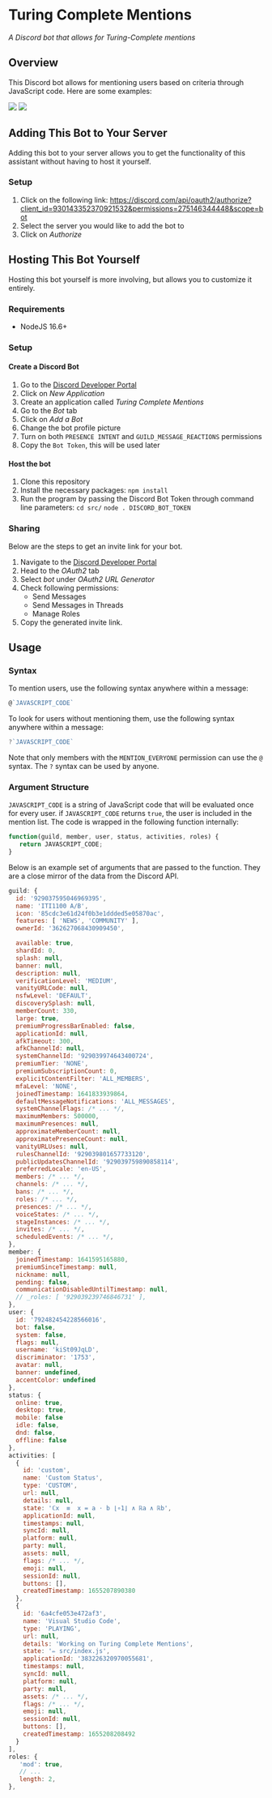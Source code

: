 # Turing Complete Mentions

_A Discord bot that allows for Turing-Complete mentions_

## Overview

This Discord bot allows for mentioning users based on criteria through JavaScript code. Here are some examples:

![](ksnip_20220111-113736.png)
![](ksnip_20220111-113811.png)

## Adding This Bot to Your Server

Adding this bot to your server allows you to get the functionality of this assistant without having to host it yourself.

### Setup

1. Click on the following link: <https://discord.com/api/oauth2/authorize?client_id=930143352370921532&permissions=275146344448&scope=bot>
2. Select the server you would like to add the bot to
3. Click on _Authorize_

## Hosting This Bot Yourself

Hosting this bot yourself is more involving, but allows you to customize it entirely.

### Requirements

- NodeJS 16.6+

### Setup

#### Create a Discord Bot

1.  Go to the [Discord Developer Portal](https://discord.com/developers/applications)
2.  Click on _New Application_
3.  Create an application called _Turing Complete Mentions_
4.  Go to the _Bot_ tab
5.  Click on _Add a Bot_
6.  Change the bot profile picture
7.  Turn on both `PRESENCE INTENT` and `GUILD_MESSAGE_REACTIONS` permissions
8.  Copy the `Bot Token`, this will be used later

#### Host the bot

1.  Clone this repository
2.  Install the necessary packages: `npm install`
3.  Run the program by passing the Discord Bot Token through command line parameters: `cd src/` `node . DISCORD_BOT_TOKEN`

### Sharing

Below are the steps to get an invite link for your bot.

1. Navigate to the [Discord Developer Portal](https://discord.com/developers/applications)
2. Head to the _OAuth2_ tab
3. Select _bot_ under _OAuth2 URL Generator_
4. Check following permissions:
   - Send Messages
   - Send Messages in Threads
   - Manage Roles
5. Copy the generated invite link.

## Usage

### Syntax

To mention users, use the following syntax anywhere within a message:

```JavaScript
@`JAVASCRIPT_CODE`
```

To look for users without mentioning them, use the following syntax anywhere within a message:

```JavaScript
?`JAVASCRIPT_CODE`
```

Note that only members with the `MENTION_EVERYONE` permission can use the `@` syntax. The `?` syntax can be used by anyone.

### Argument Structure

`JAVASCRIPT_CODE` is a string of JavaScript code that will be evaluated once for every user. if `JAVASCRIPT_CODE` returns `true`, the user is included in the mention list. The code is wrapped in the following function internally:

```JavaScript
function(guild, member, user, status, activities, roles) {
   return JAVASCRIPT_CODE;
}
```

Below is an example set of arguments that are passed to the function. They are a close mirror of the data from the Discord API.

```JavaScript
guild: {
  id: '929037595046969395',
  name: 'ITI1100 A/B',
  icon: '85cdc3e61d24f0b3e1ddded5e05870ac',
  features: [ 'NEWS', 'COMMUNITY' ],
  ownerId: '362627068430909450',

  available: true,
  shardId: 0,
  splash: null,
  banner: null,
  description: null,
  verificationLevel: 'MEDIUM',
  vanityURLCode: null,
  nsfwLevel: 'DEFAULT',
  discoverySplash: null,
  memberCount: 330,
  large: true,
  premiumProgressBarEnabled: false,
  applicationId: null,
  afkTimeout: 300,
  afkChannelId: null,
  systemChannelId: '929039974643400724',
  premiumTier: 'NONE',
  premiumSubscriptionCount: 0,
  explicitContentFilter: 'ALL_MEMBERS',
  mfaLevel: 'NONE',
  joinedTimestamp: 1641833939864,
  defaultMessageNotifications: 'ALL_MESSAGES',
  systemChannelFlags: /* ... */,
  maximumMembers: 500000,
  maximumPresences: null,
  approximateMemberCount: null,
  approximatePresenceCount: null,
  vanityURLUses: null,
  rulesChannelId: '929039801657733120',
  publicUpdatesChannelId: '929039759890858114',
  preferredLocale: 'en-US',
  members: /* ... */,
  channels: /* ... */,
  bans: /* ... */,
  roles: /* ... */,
  presences: /* ... */,
  voiceStates: /* ... */,
  stageInstances: /* ... */,
  invites: /* ... */,
  scheduledEvents: /* ... */,
},
member: {
  joinedTimestamp: 1641595165880,
  premiumSinceTimestamp: null,
  nickname: null,
  pending: false,
  communicationDisabledUntilTimestamp: null,
  // _roles: [ '929039239746846731' ],
},
user: {
  id: '792482454228566016',
  bot: false,
  system: false,
  flags: null,
  username: 'kiSt09JqLD',
  discriminator: '1753',
  avatar: null,
  banner: undefined,
  accentColor: undefined
},
status: {
  online: true,
  desktop: true,
  mobile: false
  idle: false,
  dnd: false,
  offline: false
},
activities: [
  {
    id: 'custom',
    name: 'Custom Status',
    type: 'CUSTOM',
    url: null,
    details: null,
    state: 'ℂx  ≡  x = a ⋅ b ⌊∘1⌋ ∧ ℝa ∧ ℝb',
    applicationId: null,
    timestamps: null,
    syncId: null,
    platform: null,
    party: null,
    assets: null,
    flags: /* ... */,
    emoji: null,
    sessionId: null,
    buttons: [],
    createdTimestamp: 1655207890380
  },
  {
    id: '6a4cfe053e472af3',
    name: 'Visual Studio Code',
    type: 'PLAYING',
    url: null,
    details: 'Working on Turing Complete Mentions',
    state: '✏️ src/index.js',
    applicationId: '383226320970055681',
    timestamps: null,
    syncId: null,
    platform: null,
    party: null,
    assets: /* ... */,
    flags: /* ... */,
    emoji: null,
    sessionId: null,
    buttons: [],
    createdTimestamp: 1655208208492
  }
],
roles: {
   'mod': true,
   // ...
   length: 2,
},
```

